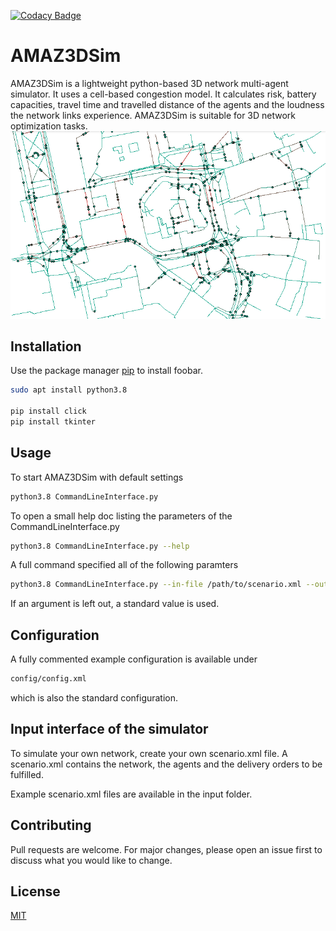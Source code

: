 [![Codacy Badge](https://app.codacy.com/project/badge/Grade/6f230b60870d4048860528a551654f8e)](https://www.codacy.com/gh/danieldeer/amaz3dsim/dashboard?utm_source=github.com&amp;utm_medium=referral&amp;utm_content=danieldeer/amaz3dsim&amp;utm_campaign=Badge_Grade)
# AMAZ3DSim

AMAZ3DSim is a lightweight python-based 3D network multi-agent simulator. It uses a cell-based congestion model. It calculates risk, battery capacities, travel time and travelled distance of the agents and the loudness the network links experience. AMAZ3DSim is suitable for 3D network optimization tasks.
![AMAZ3DSim simulation of OSM Darmstadt scenario](https://github.com/danieldeer/gifs/blob/master/amaz3dsim-daniel-hirsch.gif)

## Installation

Use the package manager [pip](https://pip.pypa.io/en/stable/) to install foobar.

```bash
sudo apt install python3.8

pip install click
pip install tkinter
```

## Usage

To start AMAZ3DSim with default settings
```bash
python3.8 CommandLineInterface.py
```
To open a small help doc listing the parameters of the CommandLineInterface.py
```bash
python3.8 CommandLineInterface.py --help
```
A full command specified all of the following paramters
```bash
python3.8 CommandLineInterface.py --in-file /path/to/scenario.xml --out-file /path/to/output.xml --configfile /path/to/config.xml --random False
```
If an argument is left out, a standard value is used. 

## Configuration
A fully commented example configuration is available under
```bash
config/config.xml
```
which is also the standard configuration.

## Input interface of the simulator
To simulate your own network, create your own scenario.xml file. A scenario.xml contains the network, the agents and the delivery orders to be fulfilled.

Example scenario.xml files are available in the input folder.

## Contributing
Pull requests are welcome. For major changes, please open an issue first to discuss what you would like to change.

## License
[MIT](https://choosealicense.com/licenses/mit/)
